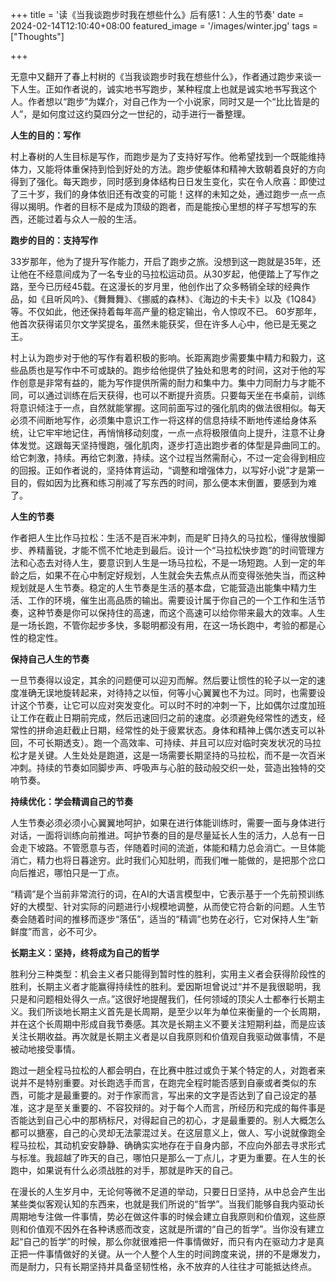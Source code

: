 +++
title = '读《当我谈跑步时我在想些什么》后有感1：人生的节奏'
date = 2024-02-14T12:10:40+08:00
featured_image = '/images/winter.jpg'
tags = ["Thoughts"]

+++

无意中又翻开了春上村树的《当我谈跑步时我在想些什么》，作者通过跑步来谈一下人生。正如作者说的，诚实地书写跑步，某种程度上也就是诚实地书写我这个人。作者想以“跑步”为媒介，对自己作为一个小说家，同时又是一个“比比皆是的人”，是如何度过这约莫四分之一世纪的，动手进行一番整理。

**人生的目的：写作**

村上春树的人生目标是写作，而跑步是为了支持好写作。他希望找到一个既能维持体力，又能将体重保持到恰到好处的方法。跑步使躯体和精神大致朝着良好的方向得到了强化。每天跑步，同时感到身体结构日日发生变化，实在令人欣喜：即使过了三十岁，我们的身体依旧还有改变的可能！这样的未知之处，通过跑步一点一点得以揭明。作者的目标不是成为顶级的跑者，而是能按心里想的样子写想写的东西，还能过着与众人一般的生活。

**跑步的目的：支持写作**

33岁那年，他为了提升写作能力，开启了跑步之旅。没想到这一跑就是35年，还让他在不经意间成为了一名专业的马拉松运动员。从30岁起，他便踏上了写作之路，至今已历经45载。在这漫长的岁月里，他创作出了众多畅销全球的经典作品，如《且听风吟》、《舞舞舞》、《挪威的森林》、《海边的卡夫卡》以及《1Q84》等。不仅如此，他还保持着每年高产量的稳定输出，令人惊叹不已。 60岁那年，他首次获得诺贝尔文学奖提名，虽然未能获奖，但在许多人心中，他已是无冕之王。

村上认为跑步对于他的写作有着积极的影响。长距离跑步需要集中精力和毅力，这些品质也是写作中不可或缺的。跑步给他提供了独处和思考的时间，这对于他的写作创意是非常有益的，能为写作提供所需的耐力和集中力。集中力同耐力与才能不同，可以通过训练在后天获得，也可以不断提升资质。只要每天坐在书桌前，训练将意识倾注于一点，自然就能掌握。这同前面写过的强化肌肉的做法很相似。每天必须不间断地写作，必须集中意识工作一将这样的信息持续不断地传递给身体系统，让它牢牢地记住，再悄悄移动刻度，一点一点将极限值向上提升，注意不让身体发觉。这跟每天坚持慢跑，强化肌肉，逐步打造出跑步者的体型是异曲同工的。给它刺激，持续。再给它刺激，持续。这个过程当然需耐心，不过一定会得到相应的回报。正如作者说的，坚持体育运动，“调整和增强体力，以写好小说”才是第一目的，假如因为比赛和练习削减了写东西的时间，那么便本末倒置，要感到为难了。

**人生的节奏**

作者把人生比作马拉松：生活不是百米冲刺，而是旷日持久的马拉松，懂得放慢脚步、养精蓄锐，才能不慌不忙地走到最后。设计一个“马拉松快步跑”的时间管理方法和心态去对待人生，要意识到人生是一场马拉松，不是一场短跑。人到一定的年龄之后，如果不在心中制定好规划，人生就会失去焦点从而变得张弛失当，而这种规划就是人生节奏。稳定的人生节奏是生活的基本盘，它能营造出能集中精力生活、工作的环境，催生出高品质的输出。需要设计属于你自己的一个工作和生活节奏，这种节奏是你可以保持住的高速，而这个高速可以给你带来最大的效率。人生是一场长跑，不管你起步多快，多聪明都没有用，在这一场长跑中，考验的都是心性的稳定性。

**保持自己人生的节奏**

一旦节奏得以设定，其余的问题便可以迎刃而解。然后要让惯性的轮子以一定的速度准确无误地旋转起来，对待持之以恒，何等小心翼翼也不为过。同时，也需要设计这个节奏，让它可以应对突发变化。可以时不时的冲刺一下，比如偶尔过度加班让工作在截止日期前完成，然后迅速回归之前的速度。必须避免经常性的透支，经常性的拼命追赶截止日期，经常性的处于疲累状态。身体和精神上偶尔透支可以补回，不可长期透支）。跑一个高效率、可持续、并且可以应对临时突发状况的马拉松才是关键。人生处处是跑道，这是一场需要长期坚持的马拉松，而不是一次百米冲刺。持续的节奏如同脚步声、呼吸声与心脏的鼓动般交织一处，营造出独特的交响节奏。

**持续优化：学会精调自己的节奏**

人生节奏必须必须小心翼翼地呵护，如果在进行体能训练时，需要一面与身体进行对话，一面将训练向前推进。呵护节奏的目的是尽量延长人生的活力，人总有一日会走下坡路。不管愿意与否，伴随着时间的流逝，体能和精力总会消亡。一旦体能消亡，精力也将日暮途穷。此时我们心知肚明，而我们唯一能做的，是把那个岔口向后推迟，哪怕只是一丁点。

“精调”是个当前非常流行的词，在AI的大语言模型中，它表示基于一个先前预训练好的大模型、针对实际的问题进行小规模地调整，从而使它符合新的问题。人生节奏会随着时间的推移而逐步“落伍”，适当的“精调”也势在必行，它对保持人生“新鲜度”而言，必不可少。

**长期主义：坚持，终将成为自己的哲学**

胜利分三种类型：机会主义者只能得到暂时性的胜利，实用主义者会获得阶段性的胜利，长期主义者才能赢得持续性的胜利。爱因斯坦曾说过“并不是我很聪明，我只是和问题相处得久一点。”这很好地提醒我们，任何领域的顶尖人士都奉行长期主义。我们所谈地长期主义首先是长周期，是至少以年为单位来衡量的一个长周期，并在这个长周期中形成自我节奏感。其次是长期主义不要关注短期利益，而是应该关注长期收益。再次就是长期主义者是以自我原则和价值观自我驱动做事情，不是被动地接受事情。

跑过一趟全程马拉松的人都会明白，在比赛中胜过或负于某个特定的人，对跑者来说并不是特别重要。对长跑选手而言，在跑完全程时能否感到自豪或者类似的东西，可能才是最重要的。对于作家而言，写出来的文字是否达到了自己设定的基准，这才是至关重要的、不容狡辩的。对于每个人而言，所经历和完成的每件事是否能达到自己心中的那柄标尺，对得起自己的初心，才是最重要的。别人大概怎么都可以搪塞，自己的心灵却无法蒙混过关。在这层意义上，做人、写小说就像跑全程马拉松，其动机安安静静、确确实实地存在于自身内部，不应向外部去寻求形式与标准。我超越了昨天的自己，哪怕只是那么一丁点儿，才更为重要。在人生的长跑中，如果说有什么必须战胜的对手，那就是昨天的自己。

在漫长的人生岁月中，无论何等微不足道的举动，只要日日坚持，从中总会产生出某些类似客观认知的东西来，也就是我们所说的“哲学”。当我们能够自我内驱动长周期地专注做一件事情，势必在做这件事的时候会建立自我原则和价值观，这些原则和价值观不因外在各种诱惑而改变，这就是所谓的“自己的哲学”。当你没有建立起“自己的哲学”的时候，那么你就很难把一件事情做好，而只有内在驱动力才是真正把一件事情做好的关键。从一个人整个人生的时间跨度来说，拼的不是爆发力，而是耐力，只有长期坚持并具备坚韧性格，永不放弃的人往往才可能抵达终点。

